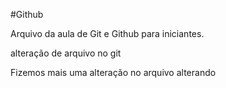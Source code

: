 #Github

Arquivo da aula de Git e Github para iniciantes.

alteração de arquivo no git

Fizemos mais uma alteração no arquivo alterando
